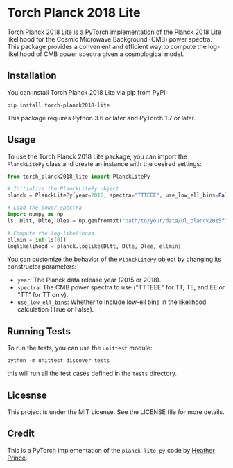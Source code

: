 # Torch Planck 2018 Lite

Torch Planck 2018 Lite is a PyTorch implementation of the Planck 2018 Lite likelihood for the Cosmic Microwave Background (CMB) power spectra. This package provides a convenient and efficient way to compute the log-likelihood of CMB power spectra given a cosmological model.

## Installation

You can install Torch Planck 2018 Lite via pip from PyPI:

```
pip install torch-planck2018-lite
```

This package requires Python 3.6 or later and PyTorch 1.7 or later.

## Usage

To use the Torch Planck 2018 Lite package, you can import the `PlanckLitePy` class and create an instance with the desired settings:

```python
from torch_planck2018_lite import PlanckLitePy

# Initialize the PlanckLitePy object
planck = PlanckLitePy(year=2018, spectra="TTTEEE", use_low_ell_bins=False)

# Load the power spectra
import numpy as np
ls, Dltt, Dlte, Dlee = np.genfromtxt("path/to/your/data/Dl_planck2015fit.dat", unpack=True)

# Compute the log-likelihood
ellmin = int(ls[0])
loglikelihood = planck.loglike(Dltt, Dlte, Dlee, ellmin)
```

You can customize the behavior of the `PlanckLitePy` object by changing its constructor parameters:

- `year`: The Planck data release year (2015 or 2018).
- `spectra`: The CMB power spectra to use ("TTTEEE" for TT, TE, and EE or "TT" for TT only).
- `use_low_ell_bins`: Whether to include low-ell bins in the likelihood calculation (True or False).


## Running Tests 

To run the tests, you can use the `unittest` module: 

```
python -m unittest discover tests
```

this will run all the test cases defined in the `tests` directory. 

## Licesnse 

This project is under the MIT License. See the LICENSE file for more details.

## Credit

This is a PyTorch implementation of the `planck-lite-py` code by [Heather Prince](https://github.com/heatherprince/planck-lite-py). 
